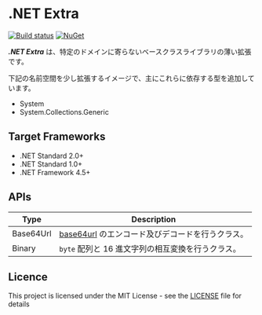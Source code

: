 # .NET Extra
[![Build status](https://ci.appveyor.com/api/projects/status/18guum32xluunws0/branch/master?svg=true)](https://ci.appveyor.com/project/inasync/dotnetextra/branch/master)
[![NuGet](https://img.shields.io/nuget/v/DotNetExtra.MSTest.svg)](https://www.nuget.org/packages/DotNetExtra.MSTest/)

***.NET Extra*** は、特定のドメインに寄らないベースクラスライブラリの薄い拡張です。

下記の名前空間を少し拡張するイメージで、主にこれらに依存する型を追加しています。

- System
- System.Collections.Generic


## Target Frameworks
- .NET Standard 2.0+
- .NET Standard 1.0+
- .NET Framework 4.5+


## APIs
| Type                           | Description |
| ---                            | ---         |
| Base64Url                      | [base64url](https://tools.ietf.org/html/rfc4648#page-7) のエンコード及びデコードを行うクラス。 |
| Binary                         | `byte` 配列と 16 進文字列の相互変換を行うクラス。 |


## Licence
This project is licensed under the MIT License - see the [LICENSE](LICENSE) file for details
